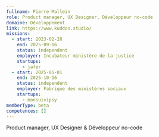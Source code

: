```yaml
---
fullname: Pierre Mallein
role: Product manager, UX Designer, Développeur no-code
domaine: Développement
link: https://www.kuddos.studio/
missions:
  - start: 2023-02-28
    end: 2025-09-16
    status: independent
    employer: Incubateur ministère de la justice
    startups:
      - jafer
  - start: 2025-05-01
    end: 2025-10-16
    status: independent
    employer: Fabrique des ministères sociaux
    startups:
      - monsuivipsy
memberType: beta
competences: []
---
```

Product manager, UX Designer & Développeur no-code